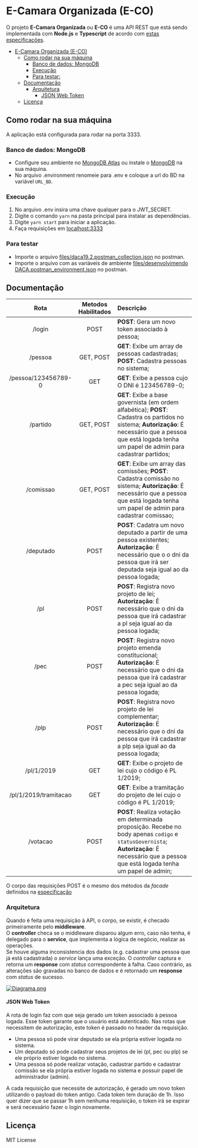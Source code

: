 # E-Camara Organizada (E-CO)

O projeto **E-Camara Organizada** ou **E-CO** é uma API REST que está sendo implementada com **Node.js** e **Typescript** de acordo com [estas especificações](https://docs.google.com/document/d/e/2PACX-1vRMP1dmmr6DpXQECabYiR_pboa4P_XiXEywRX_wntWL0ego4KHlH25_Vsv0HB0_Io4nXn4lNI0eEaXU/pub).

- [E-Camara Organizada (E-CO)](#e-camara-organizada-e-co)
  - [Como rodar na sua máquina](#como-rodar-na-sua-m%c3%a1quina)
    - [Banco de dados: MongoDB](#banco-de-dados-mongodb)
    - [Execução](#execu%c3%a7%c3%a3o)
    - [Para testar:](#para-testar)
  - [Documentação](#documenta%c3%a7%c3%a3o)
    - [Arquitetura](#arquitetura)
      - [JSON Web Token](#json-web-token)
  - [Licença](#licen%c3%a7a)

## Como rodar na sua máquina

A aplicação está configurada para rodar na porta 3333.

### Banco de dados: MongoDB

- Configure seu ambiente no [MongoDB Atlas](https://docs.atlas.mongodb.com/getting-started/) ou instale o [MongoDB](https://docs.mongodb.com/manual/installation/) na sua máquina.
- No arquivo .environment renomeie para .env e coloque a url do BD na variável `URL_BD`.

### Execução

1. No arquivo .env insira uma chave qualquer para o JWT_SECRET.
2. Digite o comando `yarn` na pasta principal para instalar as dependências.
3. Digite `yarn start` para iniciar a aplicação.
4. Faça requisições em [localhost:3333](http://www.localhost:3333/)

### Para testar

- Importe o arquivo [files/daca19.2.postman_collection.json](https://github.com/filipegl/e-co/blob/master/files/daca19.2.postman_collection.json) no postman.
- Importe o arquivo com as variáveis de ambiente [files/desenvolvimendo DACA.postman_environment.json](https://github.com/filipegl/e-co/blob/master/files/desenvolvimendo%20DACA.postman_environment.json) no postman.

## Documentação

|         Rota          | Metodos Habilitados | Descrição                                                                                                                                                                      |
| :-------------------: | :-----------------: | :----------------------------------------------------------------------------------------------------------------------------------------------------------------------------- |
|        /login         |        POST         | **POST**: Gera um novo token associado à pessoa;                                                                                                                               |
|        /pessoa        |      GET, POST      | **GET**: Exibe um array de pessoas cadastradas; **POST**: Cadastra pessoas no sistema;                                                                                         |
|  /pessoa/123456789-0  |         GET         | **GET**: Exibe a pessoa cujo O DNI é 123456789-0;                                                                                                                              |
|       /partido        |      GET, POST      | **GET**: Exibe a base governista (em ordem alfabética); **POST**: Cadastra os partidos no sistema; **Autorização**: É necessário que a pessoa que está logada tenha um papel de admin para cadastrar partidos; |
|       /comissao       |      GET, POST      | **GET**: Exibe um array das comissões; **POST**: Cadastra comissão no sistema; **Autorização**: É necessário que a pessoa que está logada tenha um papel de admin para cadastrar comissao; |
|       /deputado       |        POST         | **POST**: Cadatra um novo deputado a partir de uma pessoa existentes; **Autorização**: É necessário que o o dni da pessoa que irá ser deputada seja igual ao da pessoa logada; |
|          /pl          |        POST         | **POST**: Registra novo projeto de lei; **Autorização**: É necessário que o dni da pessoa que irá cadastrar a pl seja igual ao da pessoa logada; |
|         /pec          |        POST         | **POST**: Registra novo projeto emenda constitucional; **Autorização**: É necessário que o dni da pessoa que irá cadastrar a pec seja igual ao da pessoa logada; |
|         /plp          |        POST         | **POST**: Registra novo projeto de lei complementar; **Autorização**: É necessário que o dni da pessoa que irá cadastrar a plp seja igual ao da pessoa logada; |
|      /pl/1/2019       |         GET         | **GET**: Exibe o projeto de lei cujo o código é PL 1/2019;                                                                                                                     |
| /pl/1/2019/tramitacao |         GET         | **GET**: Exibe a tramitação do projeto de lei cujo o código é PL 1/2019;                                                                                                       |
|       /votacao        |        POST         | **POST**: Realiza votação em determinada proposição. Recebe no body apenas `codigo` e `statusGovernista`; **Autorização**: É necessário que a pessoa que está logada tenha um papel de admin; |

O corpo das requisições POST é o mesmo dos métodos da _facade_ definidos na [especificação](https://docs.google.com/document/d/e/2PACX-1vRMP1dmmr6DpXQECabYiR_pboa4P_XiXEywRX_wntWL0ego4KHlH25_Vsv0HB0_Io4nXn4lNI0eEaXU/pub)

### Arquitetura

Quando é feita uma requisição à API, o corpo, se existir, é checado primeiramente pelo **middleware**.\
O **controller** checa se o middleware disparou algum erro, caso não tenha, é delegado para o **service**, que implementa a lógica de negócio, realizar as operações.\
Se houve alguma inconsistencia dos dados (e.g. cadastrar uma pessoa que já está cadastrada) o _service_ lança uma exceção. O _controller_ captura e retorna um **response** com _status_ correspondente à falha. Caso contrário, as alterações são gravadas no banco de dados e é retornado um **response** com _status_ de sucesso.

[![Diagrama.png](https://c.imge.to/2019/08/28/vvN15t.png)](https://imge.to/i/vvN15t)

#### JSON Web Token

A rota de login faz com que seja gerado um token associado à pessoa logada. Esse token garante que o usuário está autenticado. Nas rotas que necessitem de autorização, este token é passado no header da requisição.
- Uma pessoa só pode virar deputado se ela própria estiver logada no sistema.
- Um deputado só pode cadastrar seus projetos de lei (pl, pec ou plp) se ele próprio estiver logado no sistema.
- Uma pessoa só pode realizar votação, cadastrar partido e cadastrar comissão se ela própria estiver logada no sistema e possuir papel de administrador (admin).

A cada requisição que necessite de autorização, é gerado um novo token utilizando o payload do token antigo. Cada token tem duração de 1h. Isso quer dizer que se passar 1h sem nenhuma requisição, o token irá se expirar e será necessário fazer o login novamente.

## Licença

MIT License
